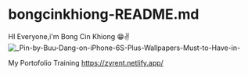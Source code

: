 # bongcinkhiong-README.md
HI Everyone,i'm Bong Cin Khiong 😁✌️
![_Pin-by-Buu-Dang-on-iPhone-6S-Plus-Wallpapers-Must-to-Have-in-](https://github.com/bongcinkhiong/bongcinkhiong-README.md/assets/93751865/0e21a29a-01fd-4679-8d42-7ebed7370441)


My Portofolio Training
https://zyrent.netlify.app/

